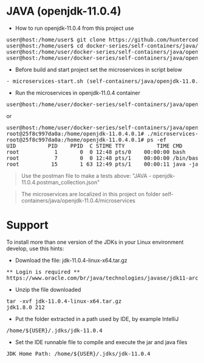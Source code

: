 # JAVA (openjdk-11.0.4)

- How to run openjdk-11.0.4 from this project use

<pre>
user@host:/home/user$ git clone https://github.com/huntercodexs/docker-series.git .
user@host:/home/user$ cd docker-series/self-containers/java/openjdk-11.0.4
user@host:/home/user/docker-series/self-containers/java/openjdk-11.0.4$ docker-compose up --build
user@host:/home/user/docker-series/self-containers/java/openjdk-11.0.4$ docker-compose start
</pre>

- Before build and start project set the microservices in script below

<pre>
- microservices-start.sh (self-containers/java/openjdk-11.0.4/microservices/microservices-start.sh)
</pre>

- Run the microservices in openjdk-11.0.4 container

<pre>
user@host:/home/user/docker-series/self-containers/java/openjdk-11.0.4$ docker exec -it openjdk-11.0.4 ./microservices-start.sh
</pre>

or

<pre>
user@host:/home/user/docker-series/self-containers/java/openjdk-11.0.4$ docker exec -it openjdk-11.0.4 /bin/bash
root@25f8c997da0a:/home/openjdk-11.0.4.0.1# ./microservices-start.sh
root@25f8c997da0a:/home/openjdk-11.0.4.0.1# ps -ef
UID          PID    PPID  C STIME TTY          TIME CMD
root           1       0  0 12:48 pts/0    00:00:00 bash
root           7       0  0 12:48 pts/1    00:00:00 /bin/bash
root          15       1 63 12:49 pts/1    00:00:11 java -jar SIMPLE-API-USERS-0.0.1-SNAPSHOT.jar
</pre>

> Use the postman file to make a tests above: "JAVA - openjdk-11.0.4.postman_collection.json"

> The microservices are localized in this project on folder self-containers/java/openjdk-11.0.4/microservices


# Support

To install more than one version of the JDKs in your Linux environment develop, use this hints:

- Download the file: jdk-11.0.4-linux-x64.tar.gz
<pre>
** Login is required **
https://www.oracle.com/br/java/technologies/javase/jdk11-archive-downloads.html
</pre>

- Unzip the file downloaded
<pre>
tar -xvf jdk-11.0.4-linux-x64.tar.gz
jdk1.8.0_212
</pre>

- Put the folder extracted in a path used by IDE, by example IntelliJ
<pre>
/home/${USER}/.jdks/jdk-11.0.4
</pre>

- Set the IDE runnable file to compile and execute the jar and java files
<pre>
JDK Home Path: /home/${USER}/.jdks/jdk-11.0.4
</pre>

